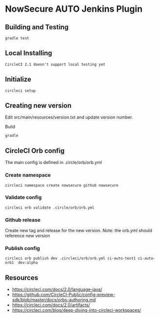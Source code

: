 # NowSecure AUTO Jenkins Plugin

## Building and Testing
```
gradle test
```

## Local Installing
```
CircleCI 2.1 doesn't support local testing yet
```

## Initialize 
```
circleci setup
```

## Creating new version
Edit src/main/resources/version.txt and update version number.

Build 
```
gradle
```

## CircleCI Orb config
The main config is defined in .circle/orb/orb.yml

### Create namespace
```
circleci namespace create nowsecure github nowsecure
```

### Validate config
```
circleci orb validate .circle/orb/orb.yml
```

### Github release
Create new tag and release for the new version. Note: the orb.yml should reference new version 

### Publish config
```
circleci orb publish dev .circleci/orb/orb.yml ci-auto-test1 ci-auto-orb1  dev:alpha
```

## Resources
- https://circleci.com/docs/2.0/language-java/
- https://github.com/CircleCI-Public/config-preview-sdk/blob/master/docs/orbs-authoring.md
- https://circleci.com/docs/2.0/artifacts/
- https://circleci.com/blog/deep-diving-into-circleci-workspaces/
